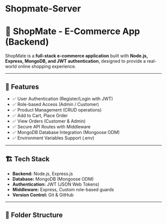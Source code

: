 # Shopmate-Server

# 🛒 ShopMate - E-Commerce App (Backend)

ShopMate is a **full-stack e-commerce application** built with **Node.js, Express, MongoDB, and JWT authentication**, designed to provide a real-world online shopping experience.

---

## 🚀 Features

- ✅ User Authentication (Register/Login with JWT)
- ✅ Role-based Access (Admin / Customer)
- ✅ Product Management (CRUD operations)
- ✅ Add to Cart, Place Order
- ✅ View Orders (Customer & Admin)
- ✅ Secure API Routes with Middleware
- ✅ MongoDB Database Integration (Mongoose ODM)
- ✅ Environment Variables Support (.env)

---

## 🏗️ Tech Stack

- **Backend:** Node.js, Express.js
- **Database:** MongoDB (Mongoose ODM)
- **Authentication:** JWT (JSON Web Tokens)
- **Middleware:** Express, Custom role-based guards
- **Version Control:** Git & GitHub

---

## 📂 Folder Structure

